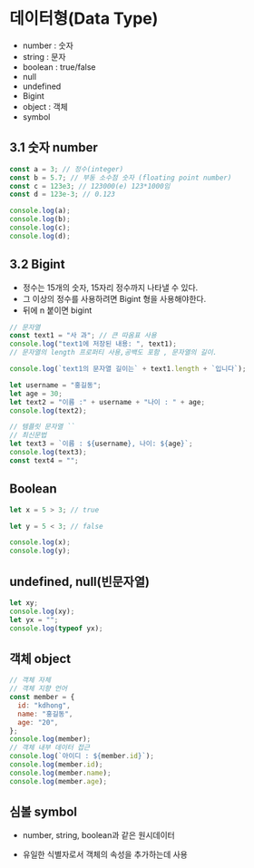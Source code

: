 # 데이터형(Data Type)

- number : 숫자
- string : 문자
- boolean : true/false
- null
- undefined
- Bigint
- object : 객체
- symbol

## 3.1 숫자 number

```js
const a = 3; // 정수(integer)
const b = 5.7; // 부동 소수점 숫자 (floating point number)
const c = 123e3; // 123000(e) 123*1000임
const d = 123e-3; // 0.123

console.log(a);
console.log(b);
console.log(c);
console.log(d);
```

## 3.2 Bigint

- 정수는 15개의 숫자, 15자리 정수까지 나타낼 수 있다.
- 그 이상의 정수를 사용하려면 Bigint 형을 사용해야한다.
- 뒤에 n 붙이면 bigint

```js
// 문자열
const text1 = "사 과"; // 큰 따옴표 사용
console.log("text1에 저장된 내용: ", text1);
// 문자열의 length 프로퍼티 사용,공백도 포함 , 문자열의 길이.

console.log(`text1의 문자열 길이는` + text1.length + `입니다`);

let username = "홍길동";
let age = 30;
let text2 = "이름 :" + username + "나이 : " + age;
console.log(text2);

// 템플릿 문자열 ``
// 최신문법
let text3 = `이름 : ${username}, 나이: ${age}`;
console.log(text3);
const text4 = "";
```

## Boolean

```js
let x = 5 > 3; // true

let y = 5 < 3; // false

console.log(x);
console.log(y);
```

## undefined, null(빈문자열)

```js
let xy;
console.log(xy);
let yx = "";
console.log(typeof yx);
```

## 객체 object

```js
// 객체 자체
// 객체 지향 언어
const member = {
  id: "kdhong",
  name: "홍길동",
  age: "20",
};
console.log(member);
// 객체 내부 데이터 접근
console.log(`아이디 : ${member.id}`);
console.log(member.id);
console.log(member.name);
console.log(member.age);
```

## 심볼 symbol

- number, string, boolean과 같은 원시데이터

- 유일한 식별자로서 객체의 속성을 추가하는데 사용
